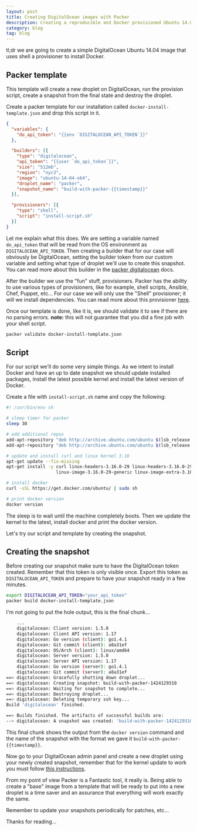 ```yaml
---
layout: post
title: Creating DigitalOcean images with Packer
description: Creating a reproducible and Docker provisioned Ubuntu 14.04 image with Packer for DigitalOcean.
category: blog
tag: blog
---
```


tl;dr we are going to create a simple DigitalOcean Ubuntu 14.04 image that uses
shell a provisioner to install Docker.

## Packer template

This template will create a new droplet on DigitalOcean, run the provision
script, create a snapshot from the final state and destroy the droplet.

Create a packer template for our installation called
`docker-install-template.json` and drop this script in it.

```json
{
  "variables": {
    "do_api_token": "{{env `DIGITALOCEAN_API_TOKEN`}}"
  },

  "builders": [{
    "type": "digitalocean",
    "api_token": "{{user `do_api_token`}}",
    "size": "512mb",
    "region": "nyc3",
    "image": "ubuntu-14-04-x64",
    "droplet_name": "packer",
    "snapshot_name": "build-with-packer-{{timestamp}}"
  }],

  "provisioners": [{
    "type": "shell",
    "script": "install-script.sh"
  }]
}
```

Let me explain what this does. We are setting a variable named `do_api_token`
that will be read from the OS environment as `DIGITALOCEAN_API_TOKEN`. Then
creating a builder that for our case will obviously be DigitalOcean, setting the
builder token from our custom variable and setting what type of droplet we'll
use to create this snapshot. You can read more about this builder in the [packer
digitalocean][packer-do] docs.

After the builder we use the "fun" stuff, provisioners. Packer has the ability
to use various types of provisioners, like for example, shell scripts, Ansible,
Chef, Puppet, etc... For our case we will only use the "Shell" provisioner; it
will we install dependencies. You can read more about this provisioner
[here][packer-shell].

Once our template is done, like it is, we should validate it to see if there are
no parsing errors. **note:** this will not guarantee that you did a fine job
with your shell script.

```bash
packer validate docker-install-template.json
```

## Script

For our script we'll do some very simple things. As we intent to install Docker
and have an up to date snapshot we should update installed packages, install the
latest possible kernel and install the latest version of Docker.

Create a file with `install-script.sh` name and copy the following:

```bash
#! /usr/bin/env sh

# sleep timer for packer
sleep 30

# add additional repos
add-apt-repository "deb http://archive.ubuntu.com/ubuntu $(lsb_release -sc) main universe"
add-apt-repository "deb http://archive.ubuntu.com/ubuntu $(lsb_release -sc)-updates main universe"

# update and install curl and linux kernel 3.16
apt-get update --fix-missing
apt-get install -y curl linux-headers-3.16.0-29 linux-headers-3.16.0-29-generic \
                   linux-image-3.16.0-29-generic linux-image-extra-3.16.0-29-generic

# install docker
curl -sSL https://get.docker.com/ubuntu/ | sudo sh

# print docker version
docker version
```

The sleep is to wait until the machine completely boots. Then we update the
kernel to the latest, install docker and print the docker version.

Let's try our script and template by creating the snapshot.

## Creating the snapshot

Before creating our snapshot make sure to have the DigitalOcean token created.
Remember that this token is only visible once. Export this token as
`DIGITALOCEAN_API_TOKEN` and prepare to have your snapshot ready in a few
minutes.

```bash
export DIGITALOCEAN_API_TOKEN="your_api_token"
packer build docker-install-template.json
```

I'm not going to put the hole output, this is the final chunk...

```bash
    ...
    digitalocean: Client version: 1.5.0
    digitalocean: Client API version: 1.17
    digitalocean: Go version (client): go1.4.1
    digitalocean: Git commit (client): a8a31ef
    digitalocean: OS/Arch (client): linux/amd64
    digitalocean: Server version: 1.5.0
    digitalocean: Server API version: 1.17
    digitalocean: Go version (server): go1.4.1
    digitalocean: Git commit (server): a8a31ef
==> digitalocean: Gracefully shutting down droplet...
==> digitalocean: Creating snapshot: build-with-packer-1424129310
==> digitalocean: Waiting for snapshot to complete...
==> digitalocean: Destroying droplet...
==> digitalocean: Deleting temporary ssh key...
Build 'digitalocean' finished.

==> Builds finished. The artifacts of successful builds are:
--> digitalocean: A snapshot was created: 'build-with-packer-1424129310' in region 'New York 3'
```

This final chunk shows the output from the `docker version` command and the name
of the snapshot with the format we gave it `build-with-packer-{{timestamp}}`.

Now go to your DigitalOcean admin panel and create a new droplet using your
newly created snapshot, remember that for the kernel update to work you must
follow [this instructions][do-kernel].

From my point of view Packer is a Fantastic tool, it really is. Being able to
create a "base" image from a template that will be ready to put into a new
droplet is a time saver and an assurance that everything will work exactly the
same.

Remember to update your snapshots periodically for patches, etc...

Thanks for reading...

[packer-do]: https://packer.io/docs/builders/digitalocean.html
[packer-shell]: https://packer.io/docs/provisioners/shell.html
[do-kernel]: https://www.digitalocean.com/community/questions/how-i-update-my-kernel

